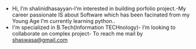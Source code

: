 -  Hi, I’m shalinidhasayyan-I’m interested in building porfolio project.-My career passionate IS about Software which has been facinated from my Young Age
   I’m currently learning python..
-  I'm specialized in B.Tech(Information TECHnology)- I’m looking to collaborate on complex project- To reach me mail by shaswasa@gmail.com

<!---
shalini-dhasayyan/shalini-dhasayyan is a ✨ special ✨ repository because its `README.md` (this file) appears on your GitHub profile.
You can click the Preview link to take a look at your changes.
--->
